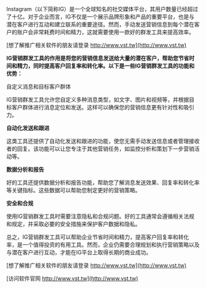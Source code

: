 Instagram（以下简称IG）是一个全球知名的社交媒体平台，其用户数量已经超过了十亿。对于企业而言，IG不仅是一个展示品牌形象和产品的重要平台，也是与潜在客户进行互动和建立联系的重要途径。然而，手动发送营销信息到每个潜在客户的账户会非常耗费时间和精力，这就需要使用一款好的群发工具来提高效率。

[想了解推广相关软件的朋友请登录 http://www.vst.tw](http://www.vst.tw)

**IG营销群发工具的作用是将您的营销信息发送给大量的潜在客户，帮助您节省时间和精力，同时提高客户回复率和转化率。以下是一些IG营销群发工具的功能和优势：**

自定义消息和目标客户群体

IG营销群发工具允许您自定义多种消息类型，如文字、图片和视频等，并根据目标客户群体进行消息定位和发送。这样可以确保您的营销信息更有针对性和吸引力。

**自动化发送和跟进**

这类工具还提供了自动化发送和跟进的功能，使您无需手动发送信息或者管理接收者的回复。该功能可以让您专注于其他营销任务，如监控分析和策划下一步营销活动等。

**数据分析和报告**

好的工具还提供数据分析和报告功能，帮助您了解消息发送效果、回复率和转化率等关键指标。这些数据可以帮助您制定更好的营销策略。

**安全和合规**

使用IG营销群发工具时需要注意隐私和合规问题。好的工具通常会遵循相关法规和规定，并采取必要的安全措施来保护客户数据和隐私。

总之，IG营销群发工具可以帮助企业节省时间和精力，提高客户回复率和转化率，是一个值得投资的有用工具。然而，企业仍需要合理规划和执行营销策略以及与潜在客户进行互动，才能在IG平台上取得长期的商业成功。

[想了解推广相关软件的朋友请登录 http://www.vst.tw](http://www.vst.tw)


[访问软件官网 http://www.vst.tw](http://www.vst.tw)
